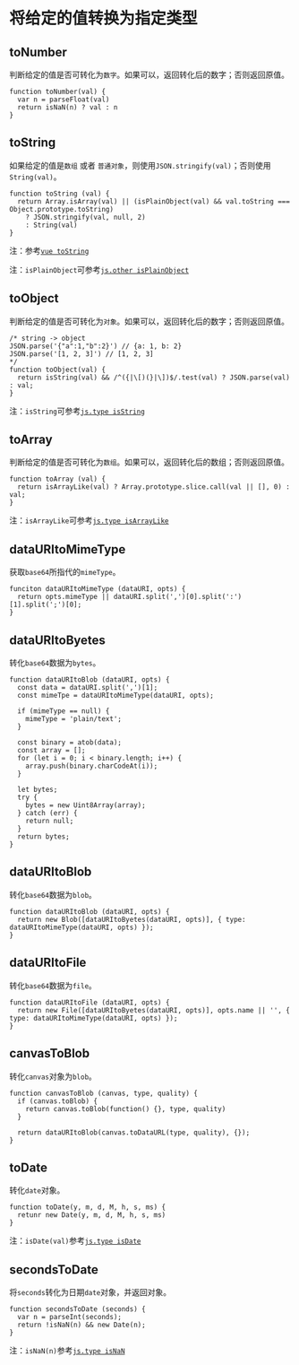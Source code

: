 # 将给定的值转换为指定类型


## toNumber

判断给定的值是否可转化为` 数字 `。如果可以，返回转化后的数字；否则返回原值。

```
function toNumber(val) {
  var n = parseFloat(val)
  return isNaN(n) ? val : n
}
```

## toString

如果给定的值是` 数组 ` 或者 `普通对象`，则使用`JSON.stringify(val)`；否则使用` String(val) `。

```
function toString (val) {
  return Array.isArray(val) || (isPlainObject(val) && val.toString === Object.prototype.toString)
    ? JSON.stringify(val, null, 2)
    : String(val)
}
```

注：参考[` vue toString `](https://github.com/vuejs/vue/blob/dev/src/shared/util.js#L85)

注：` isPlainObject `可参考[` js.other isPlainObject `](https://github.com/lvzhenbang/article/blob/master/js/check/js.type.md#isplainobject)

## toObject

判断给定的值是否可转化为` 对象 `。如果可以，返回转化后的数字；否则返回原值。

```
/* string -> object
JSON.parse('{"a":1,"b":2}') // {a: 1, b: 2}
JSON.parse('[1, 2, 3]') // [1, 2, 3]
*/
function toObject(val) {
  return isString(val) && /^({|\[)(}|\])$/.test(val) ? JSON.parse(val) : val;
}
```

注：` isString `可参考[` js.type isString `](https://github.com/lvzhenbang/article/blob/master/js/check/js.type.md#isString)

## toArray

判断给定的值是否可转化为` 数组 `。如果可以，返回转化后的数组；否则返回原值。

```
function toArray (val) {
  return isArrayLike(val) ? Array.prototype.slice.call(val || [], 0) : val;
}
```

注：` isArrayLike `可参考[` js.type isArrayLike `](https://github.com/lvzhenbang/article/blob/master/js/check/js.type.md#isarraylike)

## dataURItoMimeType

获取` base64 `所指代的` mimeType `。

```
funciton dataURItoMimeType (dataURI, opts) {
  return opts.mimeType || dataURI.split(',')[0].split(':')[1].split(';')[0];
}
```

## dataURItoByetes

转化` base64 `数据为` bytes `。

```
function dataURItoBlob (dataURI, opts) {
  const data = dataURI.split(',')[1];
  const mimeTpe = dataURItoMimeType(dataURI, opts);

  if (mimeType == null) {
    mimeType = 'plain/text';
  }

  const binary = atob(data);
  const array = [];
  for (let i = 0; i < binary.length; i++) {
    array.push(binary.charCodeAt(i));
  }

  let bytes;
  try {
    bytes = new Uint8Array(array);
  } catch (err) {
    return null;
  }
  return bytes;
}
```

## dataURItoBlob

转化` base64 `数据为` blob `。

```
function dataURItoBlob (dataURI, opts) {
  return new Blob([dataURItoByetes(dataURI, opts)], { type: dataURItoMimeType(dataURI, opts) });
}
```

## dataURItoFile

转化` base64 `数据为` file `。

```
function dataURItoFile (dataURI, opts) {
  return new File([dataURItoByetes(dataURI, opts)], opts.name || '', { type: dataURItoMimeType(dataURI, opts) });
}
```

## canvasToBlob

转化` canvas `对象为` blob `。

```
function canvasToBlob (canvas, type, quality) {
  if (canvas.toBlob) {
    return canvas.toBlob(function() {}, type, quality)
  }
  
  return dataURItoBlob(canvas.toDataURL(type, quality), {});
}
```

## toDate

转化` date `对象。

```
function toDate(y, m, d, M, h, s, ms) {
  retunr new Date(y, m, d, M, h, s, ms)
}
```

注：`isDate(val)`参考[` js.type isDate `](https://github.com/lvzhenbang/article/blob/master/js/check/js.type.md#isDate)


## secondsToDate

将` seconds `转化为日期` date `对象，并返回对象。

```
function secondsToDate (seconds) {
  var n = parseInt(seconds);
  return !isNaN(n) && new Date(n);
}
```
注：`isNaN(n)`参考[` js.type isNaN `](https://github.com/lvzhenbang/article/blob/master/js/check/js.type.md#isNaN)